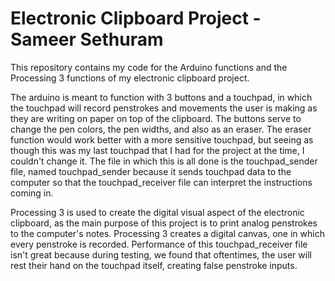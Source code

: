 # Electronic Clipboard Project - Sameer Sethuram

This repository contains my code for the Arduino functions and the Processing 3 functions of my electronic clipboard project.

The arduino is meant to function with 3 buttons and a touchpad, in which the touchpad will record penstrokes and movements the user is making as they are writing on paper on top of the clipboard. The buttons serve to change the pen colors, the pen widths, and also as an eraser. The eraser function would work better with a more sensitive touchpad, but seeing as though this was my last touchpad that I had for the project at the time, I couldn't change it. The file in which this is all done is the touchpad_sender file, named touchpad_sender because it sends touchpad data to the computer so that the touchpad_receiver file can interpret the instructions coming in.

Processing 3 is used to create the digital visual aspect of the electronic clipboard, as the main purpose of this project is to print analog penstrokes to the computer's notes. Processing 3 creates a digital canvas, one in which every penstroke is recorded. Performance of this touchpad_receiver file isn't great because during testing, we found that oftentimes, the user will rest their hand on the touchpad itself, creating false penstroke inputs. 

